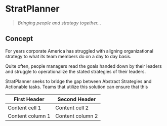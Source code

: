 # StratPlanner
> _Bringing people and strategy together..._


## Concept
For years corporate America has struggled with aligning organizational
strategy to what its team members do on a day to day basis.

Quite often, people managers read the goals handed down by their leaders
and struggle to operationalize the stated strategies of their leaders.

StratPlanner seeks to bridge the gap between Abstract Strategies and Actionable
tasks.  Teams that utilize this solution can ensure that this


First Header | Second Header
------------ | -------------
Content cell 1 | Content cell 2
Content column 1 | Content column 2